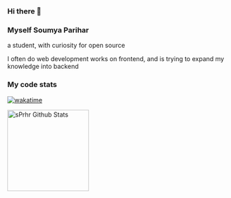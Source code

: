 ### Hi there 👋

### Myself **Soumya Parihar**
a student, with curiosity for open source

I often do web development works on frontend, and is trying to expand my knowledge into backend

### My code stats
[![wakatime](https://wakatime.com/badge/user/15b5f338-cc9a-45df-aa56-24c9fa832544.svg)](https://wakatime.com/@15b5f338-cc9a-45df-aa56-24c9fa832544)

<!-- <figure><embed src="https://wakatime.com/share/@15b5f338-cc9a-45df-aa56-24c9fa832544/51a0eb2a-d80b-4627-9b0c-f0b77ed259da.svg"></embed></figure> -->
<span>
<a href="https://github.com/sPrhr" style="display: flex">
<img height="185" src="https://github-readme-stats-redheadphone.vercel.app/api?username=sPrhr&show_icons=true&count_private=true&theme=github_dark&border_color=404040" alt="sPrhr Github Stats" />
</a>
</span>
<!--
**sPrhr/sPrhr** is a ✨ _special_ ✨ repository because its `README.md` (this file) appears on your GitHub profile.

Here are some ideas to get you started:

- 🔭 I’m currently working on ...
- 🌱 I’m currently learning ...
- 👯 I’m looking to collaborate on ...
- 🤔 I’m looking for help with ...
- 💬 Ask me about ...
- 📫 How to reach me: ...
- 😄 Pronouns: ...
- ⚡ Fun fact: ...
-->
